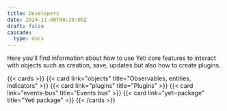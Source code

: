```yaml
---
title: Developers
date: 2024-11-08T08:20:00Z
draft: false
cascade:
  type: docs
---
```


Here you'll find information about how to use Yeti core features to interact 
with objects such as creation, save, updates but also how to create plugins.

{{< cards >}}
  {{< card link="objects" title="Observables, entities, indicators" >}}
  {{< card link="plugins" title="Plugins" >}}
  {{< card link="events-bus" title="Events bus" >}}
  {{< card link="yeti-package" title="Yeti package" >}}
{{< /cards >}}
